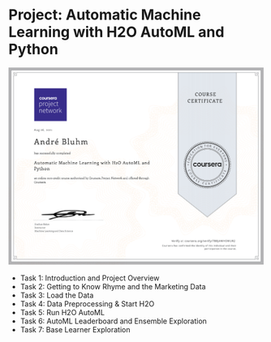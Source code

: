 # Project: Automatic Machine Learning with H2O AutoML and Python

![Alt Image text](https://github.com/AndreBluhm/Project_H2O-AutoML/blob/main/Coursera_Automatic-Machine-Learning-with-H2O-AutoML-and-Python.png?raw=true)

- Task 1: Introduction and Project Overview
- Task 2: Getting to Know Rhyme and the Marketing Data
- Task 3: Load the Data
- Task 4: Data Preprocessing & Start H2O
- Task 5: Run H2O AutoML
- Task 6: AutoML Leaderboard and Ensemble Exploration
- Task 7: Base Learner Exploration 

